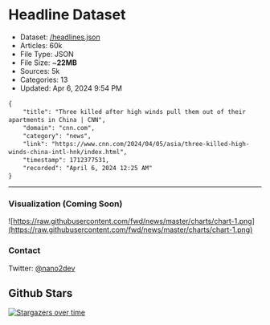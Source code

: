 # Headline Dataset

- Dataset: [/headlines.json](https://raw.githubusercontent.com/fwd/news/master/headlines.json) 
- Articles: 60k
- File Type: JSON
- File Size: ~**22MB**
- Sources: 5k
- Categories: 13
- Updated: Apr 6, 2024 9:54 PM

```
{
    "title": "Three killed after high winds pull them out of their apartments in China | CNN",
    "domain": "cnn.com",
    "category": "news",
    "link": "https://www.cnn.com/2024/04/05/asia/three-killed-high-winds-china-intl-hnk/index.html",
    "timestamp": 1712377531,
    "recorded": "April 6, 2024 12:25 AM"
}
```

---

### Visualization (Coming Soon)

![https://raw.githubusercontent.com/fwd/news/master/charts/chart-1.png](https://raw.githubusercontent.com/fwd/news/master/charts/chart-1.png)

### Contact 

Twitter: [@nano2dev](https://twitter.com/nano2dev)

## Github Stars

[![Stargazers over time](https://starchart.cc/fwd/news.svg)](https://starchart.cc/fwd/news)
